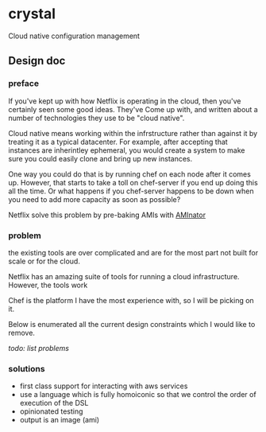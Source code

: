 crystal
=======

Cloud native configuration management


## Design doc

### preface

If you've kept up with how Netflix is operating in the cloud, then you've certainly seen some good ideas. They've 
Come up with, and written about a number of technologies they use to be "cloud native".

Cloud native means working within the infrstructure rather than against it by treating it as a typical datacenter.
For example, after accepting that instances are inherintley ephemeral, you would create a system to make sure
you could easily clone and bring up new instances.

One way you could do that is by running chef on each node after it comes up. However, that starts to take a toll on
chef-server if you end up doing this all the time. Or what happens if you chef-server happens to be down when you need
to add more capacity as soon as possible?

Netflix solve this problem by pre-baking AMIs with [AMInator](http://techblog.netflix.com/2013/03/ami-creation-with-aminator.html)


### problem

the existing tools are over complicated and are for the most part not built for scale or for the cloud.

Netflix has an amazing suite of tools for running a cloud infrastructure. However, the tools work 

Chef is the platform I have the most experience with, so I will be picking on it.

Below is enumerated all the current design constraints which I would like to remove.


*todo: list problems*

### solutions

* first class support for interacting with aws services
* use a language which is fully homoiconic so that we control the order of execution of the DSL
* opinionated testing
* output is an image (ami)
